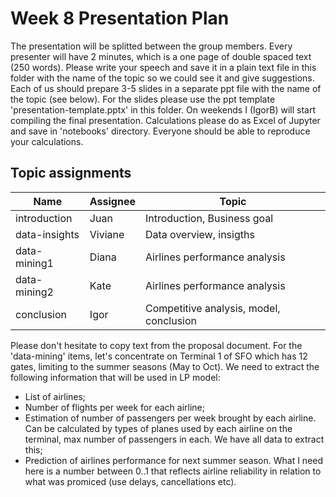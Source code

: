 # Week 8 Presentation Plan
The presentation will be splitted between the group members. 
Every presenter will have 2 minutes, which is a one page of double spaced text (250 words). 
Please write your speech and save it in a plain text file in this folder with the name of the topic so we could see it and give suggestions.
Each of us should prepare 3-5 slides in a separate ppt file with the name of the topic (see below). 
For the slides please use the ppt template 'presentation-template.pptx' in this folder. 
On weekends I (IgorB) will start compiling the final presentation.
Calculations please do as Excel of Jupyter and save in 'notebooks' directory. Everyone should be able to reproduce your calculations.

## Topic assignments
|Name | Assignee | Topic  |
|-----|----------|--------|
| introduction  | Juan    | Introduction, Business goal|
| data-insights | Viviane | Data overview, insigths|
| data-mining1  | Diana   | Airlines performance analysis | 
| data-mining2  | Kate    | Airlines performance analysis |
| conclusion    | Igor    | Competitive analysis, model, conclusion |

Please don't hesitate to copy text from the proposal document. 
For the 'data-mining' items, let's concentrate on Terminal 1 of SFO which has 12 gates, limiting to the summer seasons (May to Oct).
We need to extract the following information that will be used in LP model:
 - List of airlines;
 - Number of flights per week for each airline;
 - Estimation of number of passengers per week brought by each airline.
 Can be calculated by types of planes used by each airline on the terminal, max number of passengers in each. We have all data to extract this;
 - Prediction of airlines performance for next summer season. What I need here is a number
 between 0..1 that reflects airline reliability in relation to what was promiced (use delays, cancellations etc).
